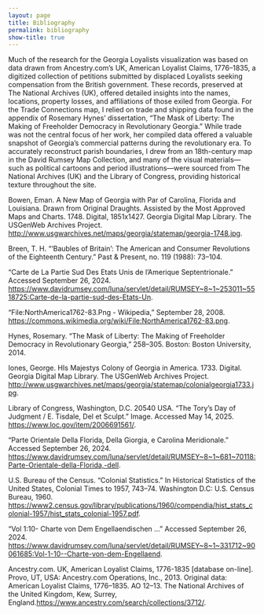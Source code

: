 ```yaml
---
layout: page
title: Bibliography
permalink: bibliography
show-title: true
---
```


Much of the research for the Georgia Loyalists visualization was based on data drawn from Ancestry.com’s UK, American Loyalist Claims, 1776–1835, a digitized collection of petitions submitted by displaced Loyalists seeking compensation from the British government. These records, preserved at The National Archives (UK), offered detailed insights into the names, locations, property losses, and affiliations of those exiled from Georgia. For the Trade Connections map, I relied on trade and shipping data found in the appendix of Rosemary Hynes’ dissertation, “The Mask of Liberty: The Making of Freeholder Democracy in Revolutionary Georgia.” While trade was not the central focus of her work, her compiled data offered a valuable snapshot of Georgia’s commercial patterns during the revolutionary era. To accurately reconstruct parish boundaries, I drew from an 18th-century map in the David Rumsey Map Collection, and many of the visual materials—such as political cartoons and period illustrations—were sourced from The National Archives (UK) and the Library of Congress, providing historical texture throughout the site.

Bowen, Eman. A New Map of Georgia with Par of Carolina, Florida and Louisiana. Drawn from Original Draughts. Assisted by the Most Approved Maps and Charts. 1748. Digital, 1851x1427. Georgia Digital Map Library. The USGenWeb Archives Project. http://www.usgwarchives.net/maps/georgia/statemap/georgia-1748.jpg.

Breen, T. H. “‘Baubles of Britain’: The American and Consumer Revolutions of the Eighteenth Century.” Past & Present, no. 119 (1988): 73–104.

“Carte de La Partie Sud Des Etats Unis de l’Amerique Septentrionale.” Accessed September 26, 2024. https://www.davidrumsey.com/luna/servlet/detail/RUMSEY~8~1~253011~5518725:Carte-de-la-partie-sud-des-Etats-Un.

“File:NorthAmerica1762-83.Png - Wikipedia,” September 28, 2008. https://commons.wikimedia.org/wiki/File:NorthAmerica1762-83.png.

Hynes, Rosemary. “The Mask of Liberty: The Making of Freeholder Democracy in Revolutionary Georgia,” 258–305. Boston: Boston University, 2014.

Iones, George. HIs Majestys Colony of Georgia in America. 1733. Digital. Georgia Digital Map Library. The USGenWeb Archives Project. http://www.usgwarchives.net/maps/georgia/statemap/colonialgeorgia1733.jpg.

Library of Congress, Washington, D.C. 20540 USA. “The Tory’s Day of Judgment / E. Tisdale, Del et Sculpt.” Image. Accessed May 14, 2025. https://www.loc.gov/item/2006691561/.

“Parte Orientale Della Florida, Della Giorgia, e Carolina Meridionale.” Accessed September 26, 2024. https://www.davidrumsey.com/luna/servlet/detail/RUMSEY~8~1~681~70118:Parte-Orientale-della-Florida,-dell.

U.S. Bureau of the Census. “Colonial Statistics.” In Historical Statistics of the United States, Colonial Times to 1957, 743–74. Washington D.C: U.S. Census Bureau, 1960. https://www2.census.gov/library/publications/1960/compendia/hist_stats_colonial-1957/hist_stats_colonial-1957.pdf.

“Vol 1:10- Charte von Dem Engellaendischen ...” Accessed September 26, 2024. https://www.davidrumsey.com/luna/servlet/detail/RUMSEY~8~1~331712~90061685:Vol-1-10--Charte-von-dem-Engellaend.

Ancestry.com. UK, American Loyalist Claims, 1776-1835 [database on-line]. Provo, UT, USA: Ancestry.com Operations, Inc., 2013. Original data: American Loyalist Claims, 1776–1835. AO 12–13. The National Archives of the United Kingdom, Kew, Surrey, England.https://www.ancestry.com/search/collections/3712/.
